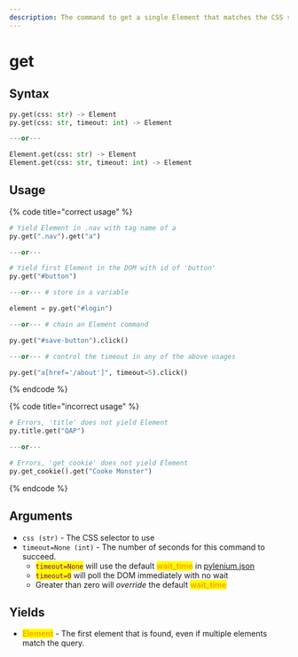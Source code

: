 ```yaml
---
description: The command to get a single Element that matches the CSS selector.
---
```


# get

## Syntax

```python
py.get(css: str) -> Element
py.get(css: str, timeout: int) -> Element

---or---

Element.get(css: str) -> Element
Element.get(css: str, timeout: int) -> Element
```

## Usage

{% code title="correct usage" %}
```python
# Yield Element in .nav with tag name of a
py.get(".nav").get("a")

---or---

# Yield first Element in the DOM with id of 'button'
py.get("#button")

---or--- # store in a variable

element = py.get("#login")

---or--- # chain an Element command

py.get("#save-button").click()

---or--- # control the timeout in any of the above usages

py.get("a[href='/about']", timeout=5).click()
```
{% endcode %}

{% code title="incorrect usage" %}
```python
# Errors, 'title' does not yield Element
py.title.get("QAP")

---or---

# Errors, 'get_cookie' does not yield Element
py.get_cookie().get("Cooke Monster")
```
{% endcode %}

## Arguments

* `css (str)` - The CSS selector to use
* `timeout=None (int)` - The number of seconds for this command to succeed.
  * <mark style="color:purple;">`timeout=None`</mark> will use the default <mark style="color:orange;">**wait\_time**</mark> in [pylenium.json](../../docs/configuration/pylenium.json.md)
  * <mark style="color:purple;">`timeout=0`</mark> will poll the DOM immediately with no wait
  * Greater than zero will _override_ the default <mark style="color:orange;">**wait\_time**</mark>

## Yields

* <mark style="color:orange;">**Element**</mark> - The first element that is found, even if multiple elements match the query.
